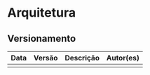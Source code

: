 # Arquitetura



## Versionamento

| Data | Versão | Descrição | Autor(es) |
|------|--------|-----------|-----------|
|     |   |  |  |